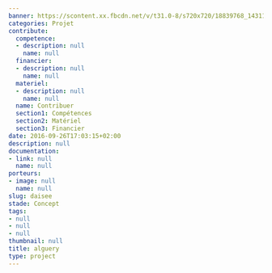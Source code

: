 ```yaml
---
banner: https://scontent.xx.fbcdn.net/v/t31.0-8/s720x720/18839768_1431104120283383_1482828404613143204_o.jpg?oh=c6473137c098a5a7d52463d672a1e9e5&oe=5AA92C70
categories: Projet
contribute:
  competence:
  - description: null
    name: null
  financier:
  - description: null
    name: null
  materiel:
  - description: null
    name: null
  name: Contribuer
  section1: Compétences
  section2: Matériel
  section3: Financier
date: 2016-09-26T17:03:15+02:00
description: null
documentation:
- link: null
  name: null
porteurs:
- image: null
  name: null
slug: daisee
stade: Concept
tags:
- null
- null
- null
thumbnail: null
title: alguery
type: project
---
```

